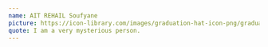```yaml
---
name: AIT REHAIL Soufyane
picture: https://icon-library.com/images/graduation-hat-icon-png/graduation-hat-icon-png-29.jpg
quote: I am a very mysterious person.
---
```


